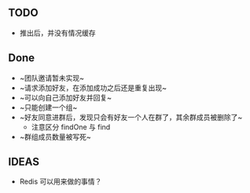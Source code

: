 ## TODO
* 推出后，并没有情况缓存

## Done
* ~团队邀请暂未实现~
* ~请求添加好友，在添加成功之后还是重复出现~
* ~可以向自己添加好友并回复~
* ~只能创建一个组~
* ~好友同意进群后，发现只会有好友一个人在群了，其余群成员被删除了~
   + 注意区分 findOne 与 find
* ~群组成员数量被写死~


## IDEAS 
* Redis 可以用来做的事情？
